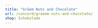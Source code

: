 ```yaml
---
title: "Gräem Nuts and Chocolate"
url: /concord/graeem-nuts-and-chocolate/
shop: Schokolade
---
```

